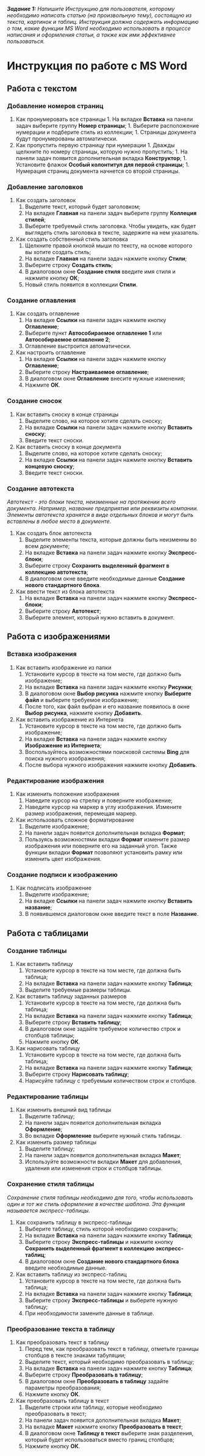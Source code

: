 **_Задание 1:_** *Напишите Инструкцию для пользователя, 	которому необходимо написать статью 	(на произвольную тему), состоящую из 	текста, картинок и таблиц. Инструкция 	должна содержать информацию о том, 	какие функции MS Word 	необходимо использовать в процессе 	написания и оформления статьи, а также 	как ими эффективнее пользоваться.*

# Инструкция по работе с MS Word

## Работа с текстом

### Добавление номеров страниц

1. Как пронумеровать все страницы
        1. На вкладке **Вставка** на панели задач выберите группу **Номер страницы**;
        1. Выберите расположение нумерации и подберите стиль из коллекции;
        1. Страницы документа будут пронумерованы автоматически.
2. Как пропустить первую страницу при нумерации
        1. Дважды щелкните по номеру страницы, которую нужно пропустить;
        1. На панели задач появится дополнительная вкладка **Конструктор**;
        1. Установите флажок **Особый колонтитул для первой страницы**;
        1. Нумерация страниц документа начнется со второй страницы.

### Добавление заголовков

1. Как создать заголовок
      1. Выделите текст, который будет заголовком;
      1. На вкладке **Главная** на панели задач выберите группу **Коллеция стилей**;
      1. Выберите требуемый стиль заголовка. Чтобы увидеть, как будет выглядеть стиль заголовка в тексте, задержите на нем указатель.
2. Как создать собственный стиль заголовка
      1. Щелкните правой кнопкой мыши по тексту, на основе которого вы хотите создать стиль;
      1. На вкладке **Главная** на панели задач нажмите кнопку **Стили**;
      1. Выберите строку **Создать стиль**;
      1. В диалоговом окне **Создание стиля** введите имя стиля и нажмите кнопку **ОК**;
     1. Новый стиль появится в коллекции **Стили**.

### Создание оглавления

1. Как создать оглавление
     1. На вкладке **Ссылки** на панели задач нажмите кнопку **Оглавление**;
     1. Выберите пункт **Автособираемое оглавление 1** или **Автособираемое оглавление 2**;
     1. Оглавление выстроится автоматически.
2. Как настроить оглавление
     1. На вкладке **Ссылки** на панели задач нажмите кнопку **Оглавление**;
     1. Выберите строку **Настраиваемое оглавление**;
     1. В диалоговом окне **Оглавление** внесите нужные изменения;
     1. Нажмите **ОК**.

### Создание сносок

1. Как вставить сноску в конце страницы
     1. Выделите слово, на которое хотите сделать сноску;
     1. На вкладке **Ссылки** на панели задач нажмите кнопку **Вставить сноску**;
     1. Введите текст сноски.
2. Как вставить сноску в конце документа
     1. Выделите слово, на которое хотите сделать сноску;
     1. На вкладке **Ссылки** на панели задач нажмите кнопку **Вставить концевую сноску**;
     1. Введите текст сноски.

### Создание автотекста
*Автотекст - это блоки текста, неизменные на протяжении всего документа. Например, название предприятия или реквизиты компании. Элементы автотекста хранятся в виде отдельных блоков и могут  быть вставлены в любое место в документе.*

1. Как создать блок автотекста
     1. Выделите элементы текста, которые должны быть неизменны во всем документе;
     1. На вкладке **Вставка** на панели задач нажмите кнопку **Экспресс-блоки**;
     1. Выберите строку **Сохранить выделенный фрагмент в коллекцию автотекста**;
    1. В диалоговом окне введите необходимые данные **Создание нового стандартного блока**.
2. Как ввести текст из блока автотекста
     1. На вкладке **Вставка** на панели задач нажмите кнопку **Экспресс-блоки**;
     1. Выберите строку **Автотекст**;
     1. Выберите элемент, который нужно вставить в документ.

## Работа с изображениями

### Вставка изображения

1. Как вставить изображение из папки
     1. Установите курсор в тексте на том месте, где должно быть изображение;
     1.  На вкладке **Вставка** на панели задач нажмите кнопку **Рисунки**;
     1. В диалоговом окне **Выбор рисунка** нажмите кнопку **Выберите файл** и выберите требуемое изображение;
     1. После того, как файл выбран и его название появилось в окне **Выбор рисунка**, нажмите кнопку **Добавить**.
2. Как вставить изображение из Интернета
     1. Установите курсор в тексте на том месте, где должно быть изображение;
     1. На вкладке **Вставка** на панели задач нажмите кнопку **Изображение из Интернета**;
     1. Воспользуйтесь возможностями поисковой системы **Bing** для поиска нужного изображения;
     1. После выбора нужного изображения нажмите кнопку **Добавить**.

### Редактирование изображения

1. Как изменить положение изображения
     1. Наведите курсор на стрелку и поверните изображение;
     1. Наведите курсор на маркер в углу изображения. Измените размер изображения, перемещая маркер.
2. Как использовать сложное форматирование
     1. Выделите изображение;
     1. На панели задач появится дополнительная вкладка **Формат**;
     1. Пользуясь возможностями вкладки **Формат** измените размер изображения или поверните его на заданный угол. Также функции вкладки **Формат** позволяют установить рамку или изменить цвет изображения.

### Создание подписи к изображению

1. Как подписать изображение
     1. Выделите изображение;
     1. На вкладке **Ссылки** на панели задач нажмите кнопку **Вставить название**;
     1. В появившемся диалоговом окне введите текст в поле **Название**.

## Работа с таблицами

### Создание таблицы

1. Как вставить таблицу
     1. Установите курсор в тексте на том месте, где должна быть таблица;
     1. На вкладке **Вставка** на панели задач нажмите кнопку **Таблица**;
     1. Выделите требуемые размеры таблицы.
2. Как вставить таблицу заданных размеров
     1. Установите курсор в тексте на том месте, где должна быть таблица;
     1. На вкладке **Вставка** на панели задач нажмите кнопку **Таблица**;
     1. Выберите строку **Вставить таблицу**;
     1. В диалоговом окне задайте требуемое количество строк и столбцов таблицы;
     1. Нажмите кнопку **ОК**.
3. Как нарисовать таблицу
     1. Установите курсор в тексте на том месте, где должна быть таблица;
     1. На вкладке **Вставка** на панели задач нажмите кнопку **Таблица**;
     1. Выберите строку **Нарисовать таблицу**;
     1. Нарисуйте таблицу с требуемым количеством строк и столбцов.

### Редактирование таблицы

1. Как изменить внешний вид таблицы
     1. Выделите таблицу;
     1. На панели задач появится дополнительная вкладка **Оформление**;
     1. Во вкладке **Оформление** выберите нужный стиль таблицы.
2. Как изменить размер таблицы
     1. Выделите таблицу;
     1. На панели задач появится дополнительная вкладка **Макет**;
     1. Используйте возможности вкладки **Макет** для добавления, удаления или изменения строк и столбцов таблицы.

### Сохранение стиля таблицы
*Сохранение стиля таблицы необходимо для того, чтобы использовать один и тот же стиль оформление в качестве шаблона. Эта функция называется экспресс-таблицы.*

1. Как сохранить таблицу в экспресс-таблицы
     1. Выберите таблицу, стиль которой необходимо сохранить;
     1. На вкладке **Вставка** на панели задач нажмите кнопку **Таблица**;
     1. Выберите строку **Экспресс-таблицы** и нажмите кнопку **Сохранить выделенный фрагмент в коллекцию экспресс-таблиц**;
     1. В диалоговом окне **Создание нового стандартного блока** введите необходимые данные.
2. Как вставить таблицу из экспресс-таблиц
     1. Установите курсор в тексте на том месте, где должна быть таблица;
     1. На вкладке **Вставка** на панели задач нажмите кнопку **Таблица**;
     1. Выберите строку **Экспресс-таблицы** и выберите нужную таблицу;
     1. При необходимости замените данные в таблице.

### Преобразование текста в таблицу

1. Как преобразовать текст в таблицу
     1. Перед тем, как преобразовать текст в таблицу, отметьте границы столбцов в тексте знаками табуляции;
     1. Выделите текст, который необходимо преобразовать в таблицу;
     1. На вкладке **Вставка** на панели задач нажмите кнопку **Таблица**;
     1. Выберите строку **Преобразовать в таблицу**;
     1. В диалоговом окне **Преобразовать в таблицу** задайте параметры преобразования;
     1. Нажмите кнопку **ОК**.
2. Как преобразовать таблицу в текст
     1. Выделите строки или таблицу, которые необходимо преобразовать в текст;
     1. На панели задач появится дополнительная вкладка **Макет**;
     1. На вкладке **Макет** нажмите кнопку **Преобразовать в текст**;
     1. В диалоговом окне **Таблицу в текст** выберите знак разделения, который будет использоваться вместо границ столбцов;
     1. Нажмите кнопку **ОК**.
